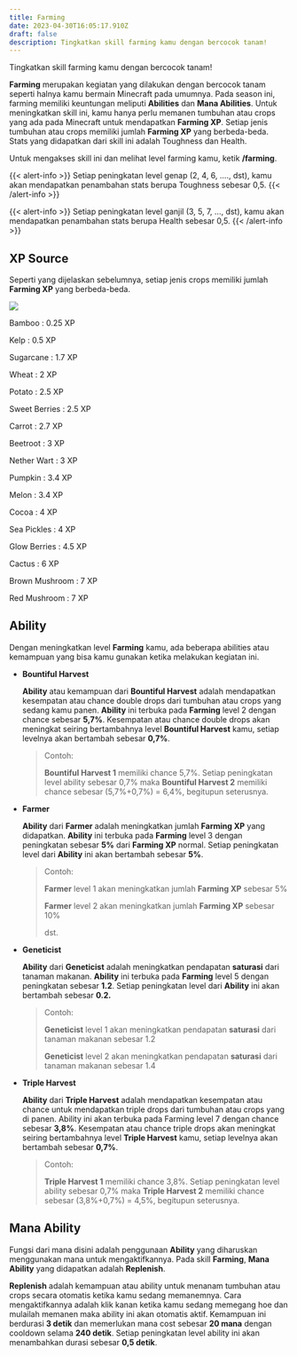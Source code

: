 ```yaml
---
title: Farming
date: 2023-04-30T16:05:17.910Z
draft: false
description: Tingkatkan skill farming kamu dengan bercocok tanam!
---
```

Tingkatkan skill farming kamu dengan bercocok tanam!

**Farming** merupakan kegiatan yang dilakukan dengan bercocok tanam seperti halnya kamu bermain Minecraft pada umumnya. Pada season ini, farming memiliki keuntungan meliputi **Abilities** dan **Mana Abilities**. Untuk meningkatkan skill ini, kamu hanya perlu memanen tumbuhan atau crops yang ada pada Minecraft untuk mendapatkan **Farming XP**. Setiap jenis tumbuhan atau crops memiliki jumlah **Farming XP** yang berbeda-beda. Stats yang didapatkan dari skill ini adalah Toughness dan Health.

Untuk mengakses skill ini dan melihat level farming kamu, ketik **/farming**.

{{< alert-info >}} Setiap peningkatan level genap (2, 4, 6, ...., dst), kamu akan mendapatkan penambahan stats berupa Toughness sebesar 0,5. {{< /alert-info >}}

{{< alert-info >}} Setiap peningkatan level ganjil (3, 5, 7, ..., dst), kamu akan mendapatkan penambahan stats berupa Health sebesar 0,5. {{< /alert-info >}}

## XP Source

Seperti yang dijelaskan sebelumnya, setiap jenis crops memiliki jumlah **Farming XP** yang berbeda-beda.

![](/img/uploads/xp-farm.png)

Bamboo : 0.25 XP

Kelp : 0.5 XP

Sugarcane : 1.7 XP

Wheat : 2 XP

Potato : 2.5 XP

Sweet Berries : 2.5 XP

Carrot : 2.7 XP

Beetroot : 3 XP

Nether Wart : 3 XP

Pumpkin : 3.4 XP

Melon : 3.4 XP

Cocoa : 4 XP

Sea Pickles : 4 XP

Glow Berries : 4.5 XP

Cactus : 6 XP

Brown Mushroom : 7 XP

Red Mushroom : 7 XP

## Ability

Dengan meningkatkan level **Farming** kamu, ada beberapa abilities atau kemampuan yang bisa kamu gunakan ketika melakukan kegiatan ini.

* **Bountiful Harvest**

  **Ability** atau kemampuan dari **Bountiful Harvest** adalah mendapatkan kesempatan atau chance double drops dari tumbuhan atau crops yang sedang kamu panen. **Ability** ini terbuka pada **Farming** level 2 dengan chance sebesar **5,7%**. Kesempatan atau chance double drops akan meningkat seiring bertambahnya level **Bountiful Harvest** kamu, setiap levelnya akan bertambah sebesar **0,7%**. 

  > Contoh:
  >
  > **Bountiful Harvest 1** memiliki chance 5,7%. Setiap peningkatan level ability sebesar 0,7% maka **Bountiful Harvest 2** memiliki chance sebesar (5,7%+0,7%) = 6,4%, begitupun seterusnya.
* **Farmer**

  **Ability** dari **Farmer** adalah meningkatkan jumlah **Farming XP** yang didapatkan. **Ability** ini terbuka pada **Farming** level 3 dengan peningkatan sebesar **5%** dari **Farming XP** normal. Setiap peningkatan level dari **Ability** ini akan bertambah sebesar **5%**.

  > Contoh:
  >
  > **Farmer** level 1 akan meningkatkan jumlah **Farming XP** sebesar 5%
  >
  > **Farmer** level 2 akan meningkatkan jumlah **Farming XP** sebesar 10%
  >
  > dst.
* **Geneticist**

  **Ability** dari **Geneticist** adalah meningkatkan pendapatan **saturasi** dari tanaman makanan. **Ability** ini terbuka pada **Farming** level 5 dengan peningkatan sebesar **1.2**. Setiap peningkatan level dari **Ability** ini akan bertambah sebesar **0.2.**

  > Contoh:
  >
  > **Geneticist** level 1 akan meningkatkan pendapatan **saturasi** dari tanaman makanan sebesar 1.2
  >
  > **Geneticist** level 2 akan meningkatkan pendapatan **saturasi** dari tanaman makanan sebesar 1.4
* **Triple Harvest**

  **Ability** dari **Triple Harvest** adalah mendapatkan kesempatan atau chance untuk mendapatkan triple drops dari tumbuhan atau crops yang di panen. Ability ini akan terbuka pada Farming level 7 dengan chance sebesar **3,8%**. Kesempatan atau chance triple drops akan meningkat seiring bertambahnya level **Triple Harvest** kamu, setiap levelnya akan bertambah sebesar **0,7%**. 

  > Contoh:
  >
  > **Triple Harvest 1** memiliki chance 3,8%. Setiap peningkatan level ability sebesar 0,7% maka **Triple Harvest 2** memiliki chance sebesar (3,8%+0,7%) = 4,5%, begitupun seterusnya.

## Mana Ability

Fungsi dari mana disini adalah penggunaan **Ability** yang diharuskan menggunakan mana untuk mengaktifkannya. Pada skill **Farming**, **Mana Ability** yang didapatkan adalah **Replenish**.

**Replenish** adalah kemampuan atau ability untuk menanam tumbuhan atau crops secara otomatis ketika kamu sedang memanemnya. Cara mengaktifkannya adalah klik kanan ketika kamu sedang memegang hoe dan mulailah memanen maka ability ini akan otomatis aktif. Kemampuan ini berdurasi **3 detik** dan memerlukan mana cost sebesar **20 mana** dengan cooldown selama **240 detik**. Setiap peningkatan level ability ini akan menambahkan durasi sebesar **0,5 detik**.